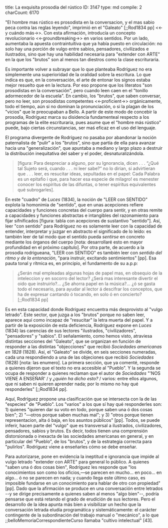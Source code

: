 title:          La exquisita prosodia del rústico
ID:             3147
type:           md
compile:        2
charCount:      6170


"El hombre mas rústico es prosodista en la conversacion, y el mas sabio peca contra las reglas leyendo", imprimió en el "Galeato" [;;Rod1834 pp] <<-y cuándo más->>. Con esta afirmación, introducía un concepto revolucionario <<-groundbreaking->> en varios sentidos. Por un lado, aumentaba la apuesta contraintuitiva que ya había puesto en circulación: no solo hay una porción de vulgo entre sabios, pensadores, civilizados e ilustrados, sino que hay una habilidad necesaria para "extender con ARTE" en la que los "brutos" son al menos tan diestros como la clase escrituraria. 

Es importante volver a subrayar que lo que planteaba Rodríguez no era simplemente una superioridad de la oralidad sobre la escritura. Lo que indica es que, en la conversación, el arte de entonar los signos estaba mejor resuelto que en la lectura. Por eso propone que los literatos "son prosodistas en la conversación", pero cuando leen caen en el "tonillo adormecedor de la escuela". En cambio, los "brutos", que saben conversar, pero no leer, son prosodistas competentes <<-proficient->> orgánicamente, todo el tiempo, aún si no dominan la pronunciación, o si la plagan de los "vicios" que le preocupaban a Bello. A partir de este modo de concebir la prosodia, Rodríguez marca su disidencia fundamenteal respecto a los programas de la elite escrituraria, pues asume que el "hombre más rústico" puede, bajo ciertas circunstancias, ser maś eficaz en el uso del lenguaje. 

El programa divergente de Rodríguez no pasaba por abandonar la noción paternalista de "pulir" a los "brutos", sino que partía de ella para avanzar hacia una "generalización", que apuntaba a mediano y largo plazo a destruir la distribución inequitativa del saber y el poder, desnaturalizándola.

>[figura: Para despreciar a alguno, por su Ignorancia, dicen . . .
“¿Qué tal Sujeto será, cuando . . . ni leer sabe?”
no lo dirian, si advirtieran que . . .
leer, es resucitar ideas, sepultadas en el papel:
Cada Palabra es un epitafio
i que, para hacer esa especie de milagro! es menester
conocer los espíritus de las difuntas,
o tener espíritus equivalentes qué subrogarles].

En este "cuadro" de *Luces* (1834), la noción de "LEER con SENTIDO" explota la homonimia de "sentido", que en unas acepciones refiere capacidades y funciones concretas del cuerpo para sentir, y en otras remite a capacidades y funciones abstractas e intangibles del razonamiento para fijar sifnificados [figura: tabla con acepciones de sustantivo "sentido"]. Así, leer "con sentido" para Rodríguez no es solamente leer con la capacidad de entender, interpretar y juzgar en abstracto el significado de lo leído: es también leer de tal modo que el sentido pueda *sentirse* en concreto mediante los órganos del cuerpo [nota: desarrollaré esto en mayor profundidad en el próximo capítulo]. Por otra parte, de acuerdo a la prosodia rodrigueana, "LEER con SENTIDO" es también leer con *sentido del ritmo y de la entonación*, "para instruir, excitando sentimientos" [pp]. Esa pauta tonal y rítmica es, en principio, el fundamento de su a.p.p:
  
  >¿Serán mal empleadas algunas hojas de papel mas, en obsequio de la inteleccion y en socorro del lector? ¿Será mas interesante divertir el oido que instruirlo?... ¿Se ahorra papel en la música?... ¿ó se gasta todo el necesario, para ayudar al lector á descifrar los conceptos, que ha de expresar cantando ó tocando, en solo ó en concierto? [;;Rod1834 pp]

Es en esta capacidad donde Rodríguez encuentra más desprovisto al "vulgo letrado". Este sector, que juzga a los "brutos" porque no saben leer, aparece aquí como incapaz de "resucitar" la letra muerta del papel. Y a partir de la exposición de esta deficiencia, Rodríguez expone en *Luces* (1834) las carencias de sus lectores "ilustrados, "civilizadores", "pensadores" y "sabios". El señalamiento, como hemos visto, atraviesa distintas secciones del "Galeato", que se organizan en función de responder a las distintas "objecciones" que recibió  *Sociedades americanas en 1828* (1828).  Así, el "Galeato" se divide, en seis secciones numeradas, cada una respondiendo a una de las objeciones que recibió *Sociedades* (1828) [nota: las enumero]. La primera sección, que ya comenté, responde a quienes dijeron que el texto no era accesible al "Pueblo". Y la segunda se ocupa de responder a quienes reclaman que el autor de *Sociedades* "'NOS VIENE A ENSEÑAR' / y *¿quién ha dicho esto?* / varios: entre ellos algunos, que ni saben ni quieren aprender nada; por lo mismo no hay qué responderles" [;;Rod1834 pp]. 

Aquí, Rodríguez propone una clasificación que se intersecta con la de las "especies" de "Pueblo". Los "varios" a los que sí hay qué responderles son: 1) quienes "quieren dar su voto en todo, porque saben una ó dos cosas bien"; 2) "—otros porque saben muchas mal"; y 3) "otros porque tienen representacion, alta ó baja, en los asuntos públicos" [pp]. Todos, se puede inferir, hacen parte del "vulgo" que es transversal a ilustrados, civilizadores, pensadores, sabios y brutos. Es decir, todos tienen una comprensión distorsionada o inexacta de las sociedades americanas en general, y en particular del "Pueblo", de los "brutos", y de la estrategia correcta para "pulirlos". Rodríguez viene a enseñarles cómo se debe enseñar.

Para autorizarse, pone en evidencia la ineptitud e ignorancia que impide al vulgo letrado "extender con ARTE" para general lo público. A quienes "saben una ó dos cosas bien", Rodríguez les responde que "los conocimientos son como los oficios,—se parecen en mucho… en poco… en algo… ó no se parecen en nada; y cuando llega este último caso, es imposible fundarse en un conocimiento para hablar de otro con propiedad" [pp]. Dado que la afirmación se produce en una conversación entre letrados --y se dirige precisamente a quienes saben al menos "algo bien"--, podría pensarse que está retando el grado de erudición de sus lectores. Pero el desarrollo de la idea apunta más bien a visibilizar un hecho que la conversación letrada eludía programática y sistemáticamente: el carácter contingente de la subordinación del trabajo manual o "mecánico", a lo que ;;belloMemoriaCorrespondienteCurso llamaba "cultivo intelectual" [43].